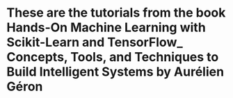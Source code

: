 # These are the tutorials from the book Hands-On Machine Learning with Scikit-Learn and TensorFlow_ Concepts, Tools, and Techniques to Build Intelligent Systems by Aurélien Géron
